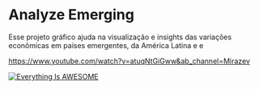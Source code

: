 # Analyze Emerging
Esse projeto gráfico ajuda na visualização e insights das variações econômicas em países emergentes, da América Latina e e  

https://www.youtube.com/watch?v=atuqNtGiGww&ab_channel=Mirazev


[![Everything Is AWESOME](https://i.imgur.com/QVrMqWU.png)](https://youtu.be/atuqNtGiGww "Everything Is AWESOME")

